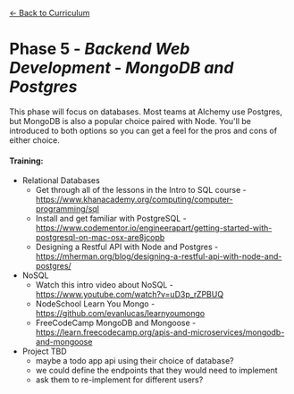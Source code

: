 [← Back to Curriculum](./)

# Phase 5 - *Backend Web Development - MongoDB and Postgres*

This phase will focus on databases. Most teams at Alchemy use Postgres, but MongoDB is also a popular choice paired with Node. You'll be introduced to both options so you can get a feel for the pros and cons of either choice.

#### **Training:**
* Relational Databases
  * Get through all of the lessons in the Intro to SQL course - https://www.khanacademy.org/computing/computer-programming/sql
  * Install and get familiar with PostgreSQL - https://www.codementor.io/engineerapart/getting-started-with-postgresql-on-mac-osx-are8jcopb
  * Designing a Restful API with Node and Postgres - https://mherman.org/blog/designing-a-restful-api-with-node-and-postgres/
* NoSQL
  * Watch this intro video about NoSQL - https://www.youtube.com/watch?v=uD3p_rZPBUQ
  * NodeSchool Learn You Mongo - https://github.com/evanlucas/learnyoumongo
  * FreeCodeCamp MongoDB and Mongoose - https://learn.freecodecamp.org/apis-and-microservices/mongodb-and-mongoose
* Project TBD
  * maybe a todo app api using their choice of database?
  * we could define the endpoints that they would need to implement
  * ask them to re-implement for different users?

